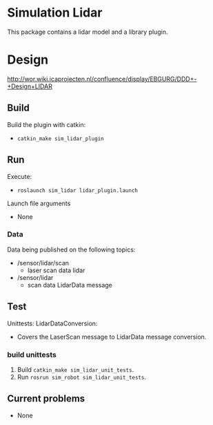 # Simulation Lidar
This package contains a lidar model and a library plugin.


# Design

http://wor.wiki.icaprojecten.nl/confluence/display/EBGURG/DDD+-+Design+LIDAR

## Build

Build the plugin with catkin:
* `catkin_make sim_lidar_plugin`

## Run

Execute:
* `roslaunch sim_lidar lidar_plugin.launch` 

Launch file arguments
* None

### Data

Data being published on the following topics:
* /sensor/lidar/scan
    * laser scan data lidar
* /sensor/lidar
    * scan data LidarData message

## Test
Unittests:
LidarDataConversion:
* Covers the LaserScan message to LidarData message conversion. 
### build unittests

1. Build  `catkin_make sim_lidar_unit_tests`.
2. Run  `rosrun sim_robot sim_lidar_unit_tests`.

## Current problems
* None